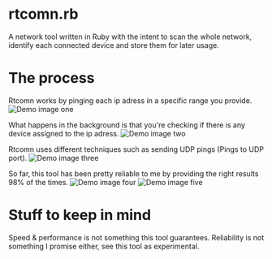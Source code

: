 # rtcomn.rb
A network tool written in Ruby with the intent to scan the whole network, identify each connected device and store them for later usage.

# The process
Rtcomn works by pinging each ip adress in a specific range you provide.
![Demo image one](https://raw.githubusercontent.com/Beyarz/rtcomn.rb/master/img/image_one.png)

What happens in the background is that you're checking if there is any device assigned to the ip adress.
![Demo image two](https://raw.githubusercontent.com/Beyarz/rtcomn.rb/master/img/image_two.png)

Rtcomn uses different techniques such as sending UDP pings (Pings to UDP port).
![Demo image three](https://raw.githubusercontent.com/Beyarz/rtcomn.rb/master/img/image_three.png)

So far, this tool has been pretty reliable to me by providing the right results 98% of the times.
![Demo image four](https://raw.githubusercontent.com/Beyarz/rtcomn.rb/master/img/image_four.png)
![Demo image five](https://raw.githubusercontent.com/Beyarz/rtcomn.rb/master/img/image_five.png)

# Stuff to keep in mind
Speed & performance is not something this tool guarantees.
Reliability is not something I promise either, see this tool as experimental.

